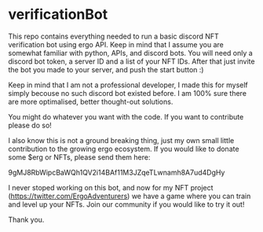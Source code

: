 # verificationBot

This repo contains everything needed to run a basic discord NFT verification bot using ergo API. Keep in mind that I assume you are somewhat familiar with python, APIs, and discord bots. You will need only a discord bot token, a server ID and a list of your NFT IDs. After that just invite the bot you made to your server, and push the start button :)

Keep in mind that I am not a professional developer, I made this for myself simply becouse no such discord bot existed before. I am 100% sure there are more optimalised, better thought-out solutions.

You might do whatever you want with the code. If you want to contribute please do so!

I also know this is not a ground breaking thing, just my own small little contribution to the growing ergo ecosystem. If you would like to donate some $erg or NFTs, please send them here:

9gMJ8RbWipcBaWQh1QV2i14BAf11M3JZqeTLwnamh8A7ud4DgHy

I never stoped working on this bot, and now for my NFT project (https://twitter.com/ErgoAdventurers) we have a game where you can train and level up your NFTs. Join our community if you would like to try it out!

Thank you.
